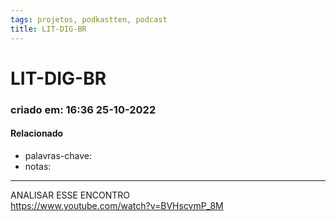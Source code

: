 ```yaml
---
tags: projetos, podkastten, podcast
title: LIT-DIG-BR
---
```


# LIT-DIG-BR

### criado em: 16:36 25-10-2022

#### Relacionado

- palavras-chave: 
- notas:
---

ANALISAR ESSE ENCONTRO  
https://www.youtube.com/watch?v=BVHscvmP_8M

